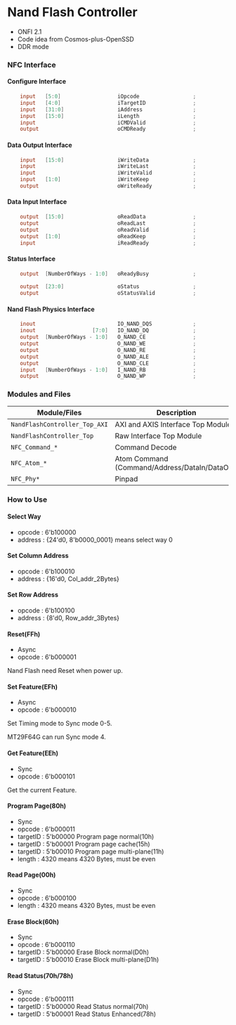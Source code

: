 # Nand Flash Controller

- ONFI 2.1
- Code idea from Cosmos-plus-OpenSSD
- DDR mode

### NFC Interface

#### Configure Interface

``` verilog
    input   [5:0]                  iOpcode                 ;
    input   [4:0]                  iTargetID               ;
    input   [31:0]                 iAddress                ;
    input   [15:0]                 iLength                 ;
    input                          iCMDValid               ;
    output                         oCMDReady               ;
```

#### Data Output  Interface

```verilog
    input   [15:0]                 iWriteData              ;
    input                          iWriteLast              ;
    input                          iWriteValid             ;
    input   [1:0]                  iWriteKeep              ;
    output                         oWriteReady             ;
```

#### Data Input  Interface

```verilog
    output  [15:0]                 oReadData               ;
    output                         oReadLast               ;
    output                         oReadValid              ;
    output  [1:0]                  oReadKeep               ;
    input                          iReadReady              ;
```

#### Status Interface

```verilog
    output  [NumberOfWays - 1:0]   oReadyBusy              ;
    
    output  [23:0]                 oStatus                 ;
    output                         oStatusValid            ;
```

#### Nand Flash Physics Interface

```verilog
    inout                          IO_NAND_DQS             ;
    inout                  [7:0]   IO_NAND_DQ              ;
    output  [NumberOfWays - 1:0]   O_NAND_CE               ;
    output                         O_NAND_WE               ;
    output                         O_NAND_RE               ;
    output                         O_NAND_ALE              ;
    output                         O_NAND_CLE              ;
    input   [NumberOfWays - 1:0]   I_NAND_RB               ;
    output                         O_NAND_WP               ;
```
### Modules and Files 

| Module/Files                   | Description                                                           |
| ------------------------ | --------------------------------------------------------------------- |
| `NandFlashController_Top_AXI`               | AXI and AXIS Interface Top Module                   |
| `NandFlashController_Top`               | Raw Interface Top Module                      |
| `NFC_Command_*`           | Command Decode   |
| `NFC_Atom_*`   | Atom Command (Command/Address/DataIn/DataOut) |
| `NFC_Phy*`            | Pinpad |

### How to Use

#### Select Way

- opcode : 6'b100000
- address : {24'd0, 8'b0000_0001} means select way 0

#### Set Column Address

- opcode : 6'b100010
- address : {16'd0, Col_addr_2Bytes}

#### Set Row Address

- opcode : 6'b100100
- address : {8'd0, Row_addr_3Bytes}

#### Reset(FFh)

- Async
- opcode : 6'b000001

Nand Flash need Reset when power up.

#### Set Feature(EFh)

- Async
- opcode : 6'b000010

Set Timing mode to Sync mode 0-5.

MT29F64G can run Sync mode 4.

#### Get Feature(EEh)

- Sync 
- opcode : 6'b000101

Get the current Feature.

#### Program Page(80h)

- Sync
- opcode : 6'b000011
- targetID : 5'b00000 Program page normal(10h)
- targetID : 5'b00001 Program page cache(15h)
- targetID : 5'b00010 Program page multi-plane(11h)
- length : 4320 means 4320 Bytes, must be even

#### Read Page(00h)

- Sync
- opcode : 6'b000100
- length : 4320 means 4320 Bytes, must be even

#### Erase Block(60h)

- Sync
- opcode : 6'b000110
- targetID : 5'b00000 Erase Block normal(D0h)
- targetID : 5'b00010 Erase Block multi-plane(D1h)

#### Read Status(70h/78h)

- Sync
- opcode : 6'b000111
- targetID : 5'b00000 Read Status normal(70h)
- targetID : 5'b00001 Read Status Enhanced(78h)

